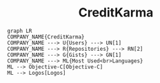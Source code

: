 <h1 align="center">CreditKarma</h1>

```mermaid
graph LR
COMPANY_NAME{CreditKarma}
COMPANY_NAME ---> U{Users} ---> UN[1]
COMPANY_NAME ---> R{Repositories} ---> RN[2]
COMPANY_NAME ---> G{Gists} ---> GN[1]
COMPANY_NAME ---> ML{Most Used<br>Languages}
ML --> Objective-C[Objective-C]
ML --> Logos[Logos]
```
